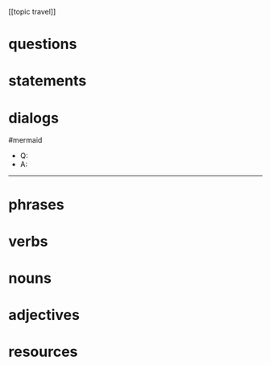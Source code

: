 [[topic travel]]
# questions

# statements


# dialogs
#mermaid 

- Q:
- A:

---

# phrases

# verbs

# nouns

# adjectives

# resources

